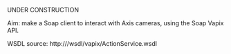 UNDER CONSTRUCTION

Aim: make a Soap client to interact with Axis cameras, using the Soap Vapix API.

WSDL source: http://<cam IP addr>/wsdl/vapix/ActionService.wsdl


